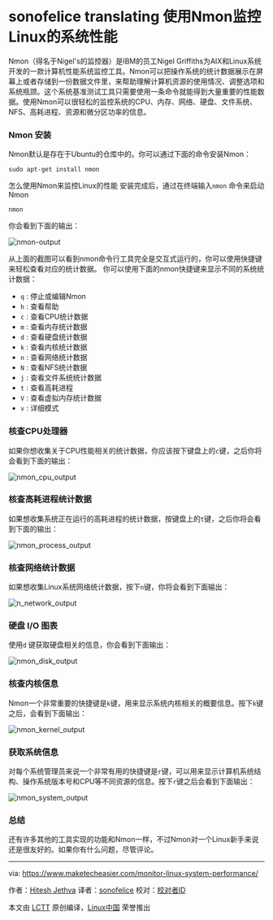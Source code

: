 sonofelice translating
使用Nmon监控Linux的系统性能
================================================================================
Nmon（得名于Nigel's的监控器）是IBM的员工Nigel Griffiths为AIX和Linux系统开发的一款计算机性能系统监控工具。Nmon可以把操作系统的统计数据展示在屏幕上或者存储到一份数据文件里，来帮助理解计算机资源的使用情况、调整选项和系统瓶颈。这个系统基准测试工具只需要使用一条命令就能得到大量重要的性能数据。使用Nmon可以很轻松的监控系统的CPU、内存、网络、硬盘、文件系统、NFS、高耗进程、资源和微分区功率的信息。

### Nmon 安装 ###

Nmon默认是存在于Ubuntu的仓库中的。你可以通过下面的命令安装Nmon：

    sudo apt-get install nmon

怎么使用Nmon来监控Linux的性能
安装完成后，通过在终端输入`nmon` 命令来启动Nmon

    nmon

你会看到下面的输出：

![nmon-output](https://www.maketecheasier.com/assets/uploads/2015/12/nmon-output.png)

从上面的截图可以看到nmon命令行工具完全是交互式运行的，你可以使用快捷键来轻松查看对应的统计数据。
你可以使用下面的nmon快捷键来显示不同的系统统计数据：

- `q` : 停止或编辑Nmon
- `h` : 查看帮助
- `c` : 查看CPU统计数据
- `m` : 查看内存统计数据
- `d` : 查看硬盘统计数据
- `k` : 查看内核统计数据
- `n` : 查看网络统计数据
- `N` : 查看NFS统计数据
- `j` : 查看文件系统统计数据
- `t` : 查看高耗进程
- `V` : 查看虚拟内存统计数据
- `v` : 详细模式

### 核查CPU处理器 ###

如果你想收集关于CPU性能相关的统计数据，你应该按下键盘上的`c`键，之后你将会看到下面的输出：

![nmon_cpu_output](https://www.maketecheasier.com/assets/uploads/2015/12/nmon_cpu_output.png)

### 核查高耗进程统计数据 ###

如果想收集系统正在运行的高耗进程的统计数据，按键盘上的`t`键，之后你将会看到下面的输出：

![nmon_process_output](https://www.maketecheasier.com/assets/uploads/2015/12/nmon_process_output.jpg)

### 核查网络统计数据 ###

如果想收集Linux系统网络统计数据，按下`n`键，你将会看到下面输出：

![n_network_output](https://www.maketecheasier.com/assets/uploads/2015/12/nmon_network_output.png)

### 硬盘 I/O 图表 ###

使用`d` 键获取硬盘相关的信息，你会看到下面输出：

![nmon_disk_output](https://www.maketecheasier.com/assets/uploads/2015/12/nmon_disk_output.png)

### 核查内核信息 ###

Nmon一个非常重要的快捷键是`k`键，用来显示系统内核相关的概要信息。按下`k`键之后，会看到下面输出：

![nmon_kernel_output](https://www.maketecheasier.com/assets/uploads/2015/12/nmon_kernel_output.png)

### 获取系统信息 ###

对每个系统管理员来说一个非常有用的快捷键是`r`键，可以用来显示计算机系统结构、操作系统版本号和CPU等不同资源的信息。按下`r`键之后会看到下面输出：

![nmon_system_output](https://www.maketecheasier.com/assets/uploads/2015/12/nmon_system_output.png)

### 总结 ###

还有许多其他的工具实现的功能和Nmon一样，不过Nmon对一个Linux新手来说还是很友好的。如果你有什么问题，尽管评论。

--------------------------------------------------------------------------------

via: https://www.maketecheasier.com/monitor-linux-system-performance/

作者：[Hitesh Jethva][a]
译者：[sonofelice](https://github.com/sonofelice)
校对：[校对者ID](https://github.com/校对者ID)

本文由 [LCTT](https://github.com/LCTT/TranslateProject) 原创编译，[Linux中国](https://linux.cn/) 荣誉推出

[a]:https://www.maketecheasier.com/author/hiteshjethva/

